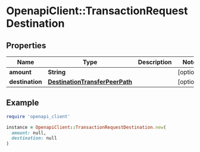 # OpenapiClient::TransactionRequestDestination

## Properties

| Name | Type | Description | Notes |
| ---- | ---- | ----------- | ----- |
| **amount** | **String** |  | [optional] |
| **destination** | [**DestinationTransferPeerPath**](DestinationTransferPeerPath.md) |  | [optional] |

## Example

```ruby
require 'openapi_client'

instance = OpenapiClient::TransactionRequestDestination.new(
  amount: null,
  destination: null
)
```

